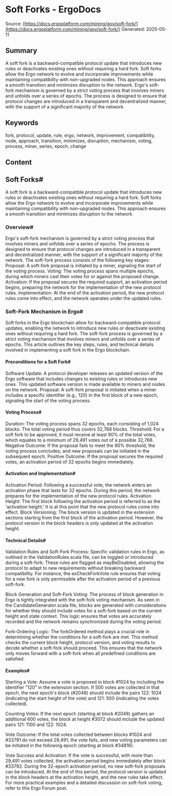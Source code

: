 # Soft Forks - ErgoDocs
Source: [https://docs.ergoplatform.com/mining/gov/soft-fork/](https://docs.ergoplatform.com/mining/gov/soft-fork/)
Generated: 2025-05-11

## Summary
A soft fork is a backward-compatible protocol update that introduces new rules or deactivates existing ones without requiring a hard fork. Soft forks allow the Ergo network to evolve and incorporate improvements while maintaining compatibility with non-upgraded nodes. This approach ensures a smooth transition and minimizes disruption to the network. Ergo's soft-fork mechanism is governed by a strict voting process that involves miners and unfolds over a series of epochs. The process is designed to ensure that protocol changes are introduced in a transparent and decentralized manner, with the support of a significant majority of the network.

## Keywords
fork, protocol, update, rule, ergo, network, improvement, compatibility, node, approach, transition, minimizes, disruption, mechanism, voting, process, miner, series, epoch, change

## Content
## Soft Forks#
A soft fork is a backward-compatible protocol update that introduces new rules or deactivates existing ones without requiring a hard fork. Soft forks allow the Ergo network to evolve and incorporate improvements while maintaining compatibility with non-upgraded nodes. This approach ensures a smooth transition and minimizes disruption to the network.

### Overview#
Ergo's soft-fork mechanism is governed by a strict voting process that involves miners and unfolds over a series of epochs. The process is designed to ensure that protocol changes are introduced in a transparent and decentralized manner, with the support of a significant majority of the network.
The soft-fork process consists of the following key stages:
Proposal: A soft-fork proposal is initiated by a miner, signaling the start of the voting process.
Voting: The voting process spans multiple epochs, during which miners cast their votes for or against the proposed change.
Activation: If the proposal secures the required support, an activation period begins, preparing the network for the implementation of the new protocol rules.
Implementation: At the end of the activation period, the new protocol rules come into effect, and the network operates under the updated rules.

### Soft-Fork Mechanism in Ergo#
Soft forks in the Ergo blockchain allow for backward-compatible protocol updates, enabling the network to introduce new rules or deactivate existing ones without requiring a hard fork. The soft-fork process is governed by a strict voting mechanism that involves miners and unfolds over a series of epochs. This article outlines the key steps, rules, and technical details involved in implementing a soft fork in the Ergo blockchain.

#### Preconditions for a Soft Fork#
Software Update: A protocol developer releases an updated version of the Ergo software that includes changes to existing rules or introduces new ones. This updated software version is made available to miners and nodes on the network.
Proposal: A soft-fork proposal is initiated when a miner includes a specific identifier (e.g., 120) in the first block of a new epoch, signaling the start of the voting process.

#### Voting Process#
Duration: The voting process spans 32 epochs, each consisting of 1,024 blocks. The total voting period thus covers 32,768 blocks.
Threshold: For a soft fork to be approved, it must receive at least 90% of the total votes, which equates to a minimum of 29,491 votes out of a possible 32,768.
Negative Outcome: If the proposal fails to meet the 90% threshold, the voting process concludes, and new proposals can be initiated in the subsequent epoch.
Positive Outcome: If the proposal secures the required votes, an activation period of 32 epochs begins immediately.

#### Activation and Implementation#
Activation Period: Following a successful vote, the network enters an activation phase that lasts for 32 epochs. During this period, the network prepares for the implementation of the new protocol rules.
Activation Height: The first block following the activation period is referred to as the 'activation height.' It is at this point that the new protocol rules come into effect.
Block Versioning: The block version is updated in the extension sections starting from the first block of the activation period. However, the protocol version in the block headers is only updated at the activation height.

#### Technical Details#
Validation Rules and Soft-Fork Process: Specific validation rules in Ergo, as outlined in the ValidationRules.scala file, can be toggled or introduced during a soft-fork. These rules are flagged as mayBeDisabled, allowing the protocol to adapt to new requirements without breaking backward compatibility. For instance, the exCheckForkVote rule ensures that voting for a new fork is only permissible after the activation period of a previous soft-fork.


Block Generation and Soft-Fork Voting: The process of block generation in Ergo is tightly integrated with the soft-fork voting mechanism. As seen in the CandidateGenerator.scala file, blocks are generated with considerations for whether they should include votes for a soft-fork based on the current height and state context. This logic ensures that votes are accurately recorded and the network remains synchronized during the voting period.


Fork-Ordering Logic: The forkOrdered method plays a crucial role in determining whether the conditions for a soft-fork are met. This method checks the current block height, protocol version, and voting results to decide whether a soft-fork should proceed. This ensures that the network only moves forward with a soft-fork when all predefined conditions are satisfied.

#### Examples#
Starting a Vote: Assume a vote is proposed in block #1024 by including the identifier "120" in the extension section. If 500 votes are collected in that epoch, the next epoch's block (#2048) should include the pairs 122: 1024 (indicating the start height of the vote) and 121: 500 (indicating the votes collected).


Counting Votes: If the next epoch (starting at block #2048) gathers an additional 600 votes, the block at height #3072 should include the updated pairs 121: 1100 and 122: 1024.


Vote Outcome: If the total votes collected between blocks #1024 and #33791 do not exceed 29,491, the vote fails, and new voting parameters can be initiated in the following epoch (starting at block #34816).


Vote Success and Activation: If the vote is successful, with more than 29,491 votes collected, the activation period begins immediately after block #33792. During the 32-epoch activation period, no new soft-fork proposals can be introduced. At the end of this period, the protocol version is updated in the block headers at the activation height, and the new rules take effect.
For more practical examples and a detailed discussion on soft-fork voting, refer to this Ergo Forum post.
